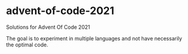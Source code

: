 # advent-of-code-2021
Solutions for Advent Of Code 2021

The goal is to experiment in multiple languages and not have necessarily the optimal code.
